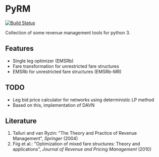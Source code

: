# PyRM

[![Build Status](https://travis-ci.org/flix-tech/PyRM.svg?branch=master)](https://travis-ci.org/flix-tech/PyRM)

Collection of some revenue management tools for python 3. 

## Features

- Single leg optimizer (EMSRb)
- Fare transformation for unrestricted fare structures
- EMSRb for unrestricted fare structures (EMSRb-MR)

## TODO
 - Leg bid price calculator for networks using deterministic LP method
 - Based on this, implementation of DAVN

## Literature
1. Talluri and van Ryzin: "The Theory and Practice of Revenue Management", _Springer_ (2004)
2. Fiig et al.: "Optimization of mixed fare structures: Theory and applications", _Journal of Revenue and Pricing Management_ (2010)
 



